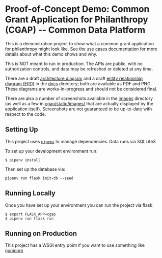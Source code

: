 # Proof-of-Concept Demo: Common Grant Application for Philanthropy (CGAP) -- Common Data Platform

This is a demonstration project to show what a common grant
application for philanthropy might look like.  See the [use cases
documentation](docs/USE_CASES.md) for more details about what this
demo shows and why.

This is NOT meant to run in production.  The APIs are public, with no
authorization controls, and data may be refreshed or deleted at any
time.

There are a draft [architecture diagram](docs/architecture.png) and a
draft [entity relationship diagram
(ERD)](docs/entity-relationships.png) in the [docs](docs) directory;
both are available as PDF and PNG.  These diagrams are
works-in-progress and should not be considered final.

There are also a number of screenshots available in the
[images](images) directory (as well as a few in
[cgap/static/images/](cgap/static/images/) that are actually displayed
by the application itself).  Screenshots are not guaranteed to be
up-to-date with respect to the code.

## Setting Up

This project uses [`pipenv`](https://pipenv.pypa.io/en/latest/) to manage dependencies.  Data runs via SQLLite3

To set up your development environment run:

```
$ pipenv install
```

Then set up the database via:

```
pipenv run flask init-db --seed
```

## Running Locally

Once you have set up your environment you can run the project via flask:

```
$ export FLASK_APP=cgap
$ pipenv run flask run
```


## Running on Production

This project has a WSGI entry point if you want to use something like [gunicorn](https://flask.palletsprojects.com/en/2.0.x/deploying/wsgi-standalone/#gunicorn).

